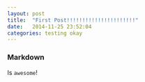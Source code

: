 ```yaml
---
layout: post
title:  "First Post!!!!!!!!!!!!!!!!!!!!!!"
date:   2014-11-25 23:52:04
categories: testing okay
---
```

### Markdown
Is `awesome`!
